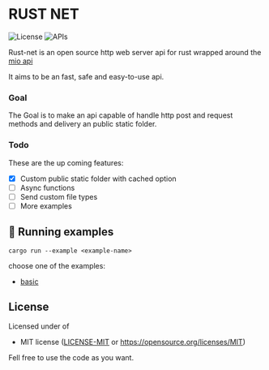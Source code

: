 # RUST NET

![License](https://img.shields.io/badge/license-MIT-green?style=flat-square)
![APIs](https://img.shields.io/badge/Rust-gray?logo=rust&style=flat-square)

Rust-net is an open source http web server api for rust wrapped around the [mio api](https://github.com/tokio-rs/mio)

It aims to be an fast, safe and easy-to-use api.

### Goal

The Goal is to make an api capable of handle http post and request methods and delivery an public static folder.

### Todo

These are the up coming features:
- [x] Custom public static folder with cached option
- [ ] Async functions
- [ ] Send custom file types
- [ ] More examples

## 🚀 Running examples
```
cargo run --example <example-name>
```

choose one of the examples:
- [basic](https://github.com/murielberehulka/rust_net/blob/master/examples/basic.rs)

## License

Licensed under of
 * MIT license ([LICENSE-MIT](LICENSE-MIT) or https://opensource.org/licenses/MIT)

Fell free to use the code as you want.
